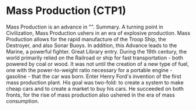 # Mass Production (CTP1)

Mass Production is an advance in "".
Summary.
A turning point in Civilization, Mass Production ushers in an era of explosive production. Mass Production allows for the rapid manufacture of the Troop Ship, the Destroyer, and also Sonar Buoys. In addition, this Advance leads to the Marine, a powerful fighter.
Great Library entry.
During the 19th century, the world primarily relied on the Railroad or ship for fast transportation - both powered by coal or wood. It was not until the creation of a new type of fuel, one with the power-to-weight ratio necessary for a portable engine - gasoline - that the car was born. Enter Henry Ford's invention of the first mass production plant. His goal was two-fold: to create a system to make cheap cars and to create a market to buy his cars. He succeeded on both fronts, for the rise of mass production also ushered in the era of mass consumption.